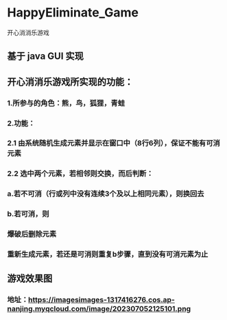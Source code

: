 # HappyEliminate_Game
开心消消乐游戏

## 基于 java GUI 实现

## 开心消消乐游戏所实现的功能：
### 1.所参与的角色：熊，鸟，狐狸，青蛙
### 2.功能：
### 2.1 由系统随机生成元素并显示在窗口中（8行6列），保证不能有可消元素
### 2.2 选中两个元素，若相邻则交换，而后判断：
###    a.若不可消（行或列中没有连续3个及以上相同元素），则换回去
###    b.若可消，则
###    爆破后删除元素
###    重新生成元素，若还是可消则重复b步骤，直到没有可消元素为止

## 游戏效果图
### 地址：https://imagesimages-1317416276.cos.ap-nanjing.myqcloud.com/image/202307052125101.png
